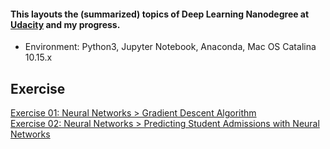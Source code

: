 #### This layouts the (summarized) topics of Deep Learning Nanodegree at [Udacity](https://github.com/udacity) and my progress.

* Environment: Python3, Jupyter Notebook, Anaconda, Mac OS Catalina 10.15.x

## Exercise
[Exercise 01: Neural Networks > Gradient Descent Algorithm](https://github.com/yoonseopark001/Deep-Learning-Udacity/blob/master/L1E1_Neural%20Networks_GradientDescent.ipynb)  
[Exercise 02: Neural Networks > Predicting Student Admissions with Neural Networks](https://github.com/yoonseopark001/Deep-Learning-Udacity/blob/master/L1E2_StudentAdmissions.ipynb)

